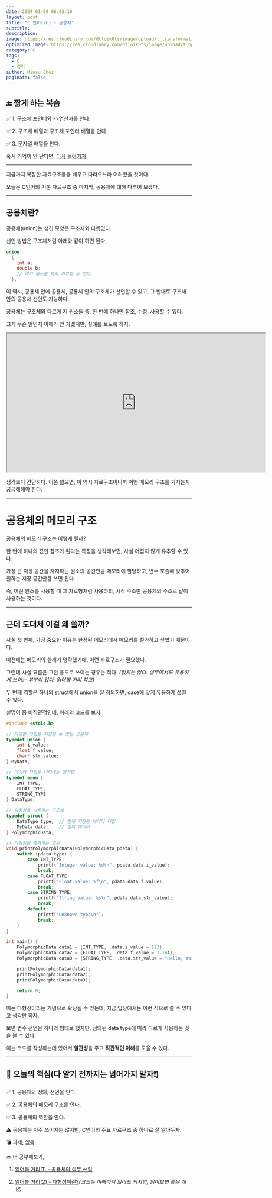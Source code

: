 ```yaml
---
date: 2024-01-09 06:05:10
layout: post
title: "C 언어(26) - 공용체"
subtitle:
description:
image: https://res.cloudinary.com/dtloik0ts/image/upload/t_transformation/v1703569833/programming-careers-s_lvchit.jpg
optimized_image: https://res.cloudinary.com/dtloik0ts/image/upload/t_opt/v1703569833/programming-careers-s_lvchit.jpg
category: C
tags:
  - C
  - 정리
author: Minsu Choi
paginate: false
---
```


<h2>🔚 짧게 하는 복습</h2>

✅ 1. 구조체 포인터와 ->연산자를 안다.

✅ 2. 구조체 배열과 구조체 포인터 배열을 안다.

✅ 3. 문자열 배열을 안다.

혹시 기억이 안 난다면, <u><a href = "/c-언어(25)-구조체-포인터/"> 다시 돌아가자</a></u>

---

지금까지 복잡한 자료구조들을 배우고 따라오느라 어려웠을 것이다.

오늘은 C언어의 기본 자료구조 중 마지막, 공용체에 대해 다루어 보겠다.

---

## 공용체란?

공용체(union)는 생긴 모양은 구조체와 다름없다.

선언 방법은 구조체처럼 아래와 같이 하면 된다.

```c
union
  {
    int a;
    double b;
    // 여러 원소를 역시 추가할 수 있다.
  };
```

이 역시, 공용체 안에 공용체, 공용체 안의 구조체가 선언할 수 있고, 그 반대로 구조체 안의 공용체 선언도 가능하다.

공용체는 구조체와 다르게 저 원소들 중, 한 번에 하나만 참조, 수정, 사용할 수 있다.

그게 무슨 말인지 이해가 안 가겠지만, 실례를 보도록 하자.

<iframe height="375px" width="700px" src="https://www.interviewbit.com/embed/snippet/f1360c831cc99f6acec3"></iframe>

생각보다 간단하다. 이쯤 왔으면, 이 역시 자료구조이니까 어떤 메모리 구조를 가지는지 궁금해해야 한다.

---

# 공용체의 메모리 구조

공용체의 메모리 구조는 어떻게 될까?

한 번에 하나의 값만 참조가 된다는 특징을 생각해보면, 사실 어렵지 않게 유추할 수 있다.

가장 큰 저장 공간을 차지하는 원소의 공간만큼 메모리에 할당하고, 변수 호출에 맞추어 원하는 저장 공간만큼 쓰면 된다.

즉, 어떤 원소를 사용할 때 그 자료형처럼 사용하되, 시작 주소만 공용체의 주소로 같이 사용하는 것이다.

---

## 근데 도대체 이걸 왜 쓸까?

사실 첫 번째, 가장 중요한 이유는 한정된 메모리에서 메모리를 절약하고 싶었기 때문이다.

예전에는 메모리의 한계가 명확했기에, 이런 자료구조가 필요했다.

그런데 사실 요즘은 그런 용도로 쓰이는 경우는 적다. _(없지는 않다. 실무에서도 유용하게 쓰이는 부분이 있다. 읽어볼 거리 참고)_

두 번째 역할은 하나의 struct에서 union을 잘 정의하면, case에 맞게 유용하게 쓰일 수 있다.

설명이 좀 비직관적인데, 아래의 코드를 보자.

```c
#include <stdio.h>

// 다양한 타입을 저장할 수 있는 공용체
typedef union {
    int i_value;
    float f_value;
    char* str_value;
} MyData;

// 데이터 타입을 나타내는 열거형
typedef enum {
    INT_TYPE,
    FLOAT_TYPE,
    STRING_TYPE
} DataType;

// 다형성을 사용하는 구조체
typedef struct {
    DataType type;  // 현재 저장된 데이터 타입
    MyData data;    // 실제 데이터
} PolymorphicData;

// 다형성을 출력하는 함수
void printPolymorphicData(PolymorphicData pdata) {
    switch (pdata.type) {
        case INT_TYPE:
            printf("Integer value: %d\n", pdata.data.i_value);
            break;
        case FLOAT_TYPE:
            printf("Float value: %f\n", pdata.data.f_value);
            break;
        case STRING_TYPE:
            printf("String value: %s\n", pdata.data.str_value);
            break;
        default:
            printf("Unknown type\n");
            break;
    }
}

int main() {
    PolymorphicData data1 = {INT_TYPE, .data.i_value = 123};
    PolymorphicData data2 = {FLOAT_TYPE, .data.f_value = 3.14f};
    PolymorphicData data3 = {STRING_TYPE, .data.str_value = "Hello, World!"};

    printPolymorphicData(data1);
    printPolymorphicData(data2);
    printPolymorphicData(data3);

    return 0;
}
```

이는 다형성이라는 개념으로 확장될 수 있는데, 지금 입장에서는 이런 식으로 쓸 수 있다고 생각만 하자.

보면 변수 선언은 하나의 형태로 했지만, 정의된 data type에 따라 다르게 사용하는 것을 볼 수 있다.

이는 코드를 작성하는데 있어서 **일관성**을 주고 **직관적인 이해**를 도울 수 있다.

---

<h2>📖 오늘의 핵심(다 알기 전까지는 넘어가지 말자❗)</h2>

✅ 1. 공용체의 정의, 선언을 안다.

✅ 2. 공용체의 메모리 구조를 안다.

✅ 3. 공용체의 역할을 안다.

⚠️ 공용체는 자주 쓰이지는 않지만, C언어의 주요 자료구조 중 하나로 잘 알아두자.

💣 과제, 없음.

🔜 더 공부해보기,

1. <u><a href = "https://velog.io/@commi1106/C-Union-%EA%B3%B5%EC%9A%A9%EC%B2%B4">읽어볼 거리(1) - 공용체의 실무 쓰임</a></u>

2. <u><a href = "https://inpa.tistory.com/entry/OOP-JAVA%EC%9D%98-%EB%8B%A4%ED%98%95%EC%84%B1Polymorphism-%EC%99%84%EB%B2%BD-%EC%9D%B4%ED%95%B4">읽어볼 거리(2) - 다형성이란?</a></u>_(코드는 이해하지 않아도 되지만, 읽어보면 좋은 개념)_
